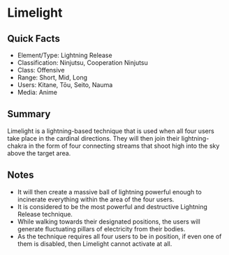 # Limelight

## Quick Facts
- Element/Type: Lightning Release
- Classification: Ninjutsu, Cooperation Ninjutsu
- Class: Offensive
- Range: Short, Mid, Long
- Users: Kitane, Tōu, Seito, Nauma
- Media: Anime

## Summary
Limelight is a lightning-based technique that is used when all four users take place in the cardinal directions. They will then join their lightning-chakra in the form of four connecting streams that shoot high into the sky above the target area.

## Notes
- It will then create a massive ball of lightning powerful enough to incinerate everything within the area of the four users.
- It is considered to be the most powerful and destructive Lightning Release technique.
- While walking towards their designated positions, the users will generate fluctuating pillars of electricity from their bodies.
- As the technique requires all four users to be in position, if even one of them is disabled, then Limelight cannot activate at all.
